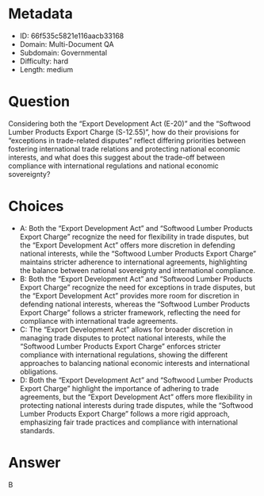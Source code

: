 # Metadata

- ID: 66f535c5821e116aacb33168
- Domain: Multi-Document QA
- Subdomain: Governmental
- Difficulty: hard
- Length: medium

# Question

Considering both the “Export Development Act (E-20)” and the “Softwood Lumber Products Export Charge (S-12.55)”, how do their provisions for “exceptions in trade-related disputes” reflect differing priorities between fostering international trade relations and protecting national economic interests, and what does this suggest about the trade-off between compliance with international regulations and national economic sovereignty?

# Choices

- A: Both the “Export Development Act” and “Softwood Lumber Products Export Charge” recognize the need for flexibility in trade disputes, but the “Export Development Act” offers more discretion in defending national interests, while the “Softwood Lumber Products Export Charge” maintains stricter adherence to international agreements, highlighting the balance between national sovereignty and international compliance.
- B: Both the “Export Development Act” and “Softwood Lumber Products Export Charge” recognize the need for exceptions in trade disputes, but the “Export Development Act” provides more room for discretion in defending national interests, whereas the “Softwood Lumber Products Export Charge” follows a stricter framework, reflecting the need for compliance with international trade agreements.
- C: The “Export Development Act” allows for broader discretion in managing trade disputes to protect national interests, while the “Softwood Lumber Products Export Charge” enforces stricter compliance with international regulations, showing the different approaches to balancing national economic interests and international obligations.
- D: Both the “Export Development Act” and “Softwood Lumber Products Export Charge” highlight the importance of adhering to trade agreements, but the “Export Development Act” offers more flexibility in protecting national interests during trade disputes, while the “Softwood Lumber Products Export Charge” follows a more rigid approach, emphasizing fair trade practices and compliance with international standards.

# Answer

B
